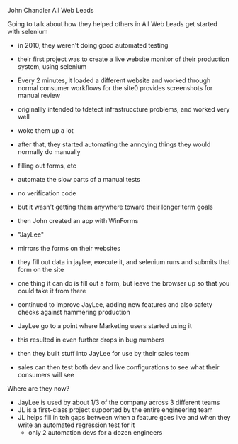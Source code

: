 John Chandler
All Web Leads

Going to talk about how they helped others in All Web Leads get started with selenium

- in 2010, they weren't doing good automated testing
- their first project was to create a live website monitor of their production system, using selenium
- Every 2 minutes, it loaded a different website and worked through normal consumer workflows for the site0 provides screenshots for manual review
- originallly intended to tdetect infrastruccture problems, and worked very well
- woke them up a lot

- after that, they started automating the annoying things they would normally do manually
 - filling out forms, etc
 - automate the slow parts of a manual tests
 - no verification code
- but it wasn't getting them anywhere toward their longer term goals
- then John created an app with WinForms
 - "JayLee"
 - mirrors the forms on their websites
 - they fill out data in jaylee, execute it, and selenium runs and submits that form on the site
  - one thing it can do is fill out a form, but leave the browser up so that you could take it from there

 - continued to improve JayLee, adding new features and also safety checks against hammering production

 - JayLee go to a point where Marketing users started using it
  - this resulted in even further drops in bug numbers

 - then they built stuff into JayLee for use by their sales team
  - sales can then test both dev and live configurations to see what their consumers will see


Where are they now?

 - JayLee is used by about 1/3 of the company across 3 different teams
 - JL is a first-class project supported by the entire engineering team
 - JL helps fill in teh gaps between when a feature goes live and when they write an automated regression test for it
   - only 2 automation devs for a dozen engineers



